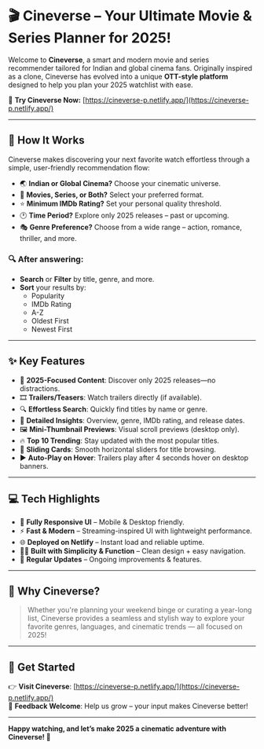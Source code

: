 # 🎬 Cineverse – Your Ultimate Movie & Series Planner for 2025!

Welcome to **Cineverse**, a smart and modern movie and series recommender tailored for Indian and global cinema fans. Originally inspired as a clone, Cineverse has evolved into a unique **OTT-style platform** designed to help you plan your 2025 watchlist with ease.

🔗 **Try Cineverse Now:** [https://cineverse-p.netlify.app/](https://cineverse-p.netlify.app/)

---

## 🧠 How It Works

Cineverse makes discovering your next favorite watch effortless through a simple, user-friendly recommendation flow:

- 🌏 **Indian or Global Cinema?** Choose your cinematic universe.
- 🎥 **Movies, Series, or Both?** Select your preferred format.
- ⭐ **Minimum IMDb Rating?** Set your personal quality threshold.
- 🕐 **Time Period?** Explore only 2025 releases – past or upcoming.
- 🎭 **Genre Preference?** Choose from a wide range – action, romance, thriller, and more.

### 🔍 After answering:
- **Search** or **Filter** by title, genre, and more.
- **Sort** your results by:
  - Popularity
  - IMDb Rating
  - A-Z
  - Oldest First
  - Newest First

---

## ✨ Key Features

- 📅 **2025-Focused Content**: Discover only 2025 releases—no distractions.
- 🎞️ **Trailers/Teasers**: Watch trailers directly (if available).
- 🔍 **Effortless Search**: Quickly find titles by name or genre.
- 📄 **Detailed Insights**: Overview, genre, IMDb rating, and release dates.
- 🖼️ **Mini-Thumbnail Previews**: Visual scroll previews (desktop only).
- 🔥 **Top 10 Trending**: Stay updated with the most popular titles.
- 🎥 **Sliding Cards**: Smooth horizontal sliders for title browsing.
- ▶️ **Auto-Play on Hover**: Trailers play after 4 seconds hover on desktop banners.

---

## 💻 Tech Highlights

- 🎯 **Fully Responsive UI** – Mobile & Desktop friendly.
- ⚡ **Fast & Modern** – Streaming-inspired UI with lightweight performance.
- 🌐 **Deployed on Netlify** – Instant load and reliable uptime.
- 👨‍💻 **Built with Simplicity & Function** – Clean design + easy navigation.
- 🔄 **Regular Updates** – Ongoing improvements & features.

---

## 🚀 Why Cineverse?

> Whether you're planning your weekend binge or curating a year-long list, Cineverse provides a seamless and stylish way to explore your favorite genres, languages, and cinematic trends — all focused on 2025!

---

## 🔗 Get Started

👉 **Visit Cineverse**: [https://cineverse-p.netlify.app/](https://cineverse-p.netlify.app/)  
💬 **Feedback Welcome**: Help us grow – your input makes Cineverse better!

---

**Happy watching, and let’s make 2025 a cinematic adventure with Cineverse! 🎥**

